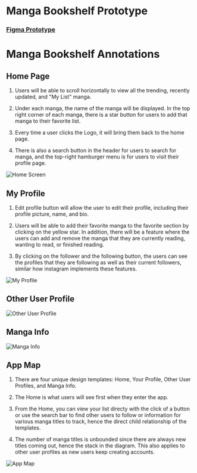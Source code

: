 # Manga Bookshelf Prototype

### [Figma Prototype](https://www.figma.com/file/sf6BmrmELP4kb1vSRtM3p7/Manga-Bookshelf?type=design&node-id=0%3A1&mode=design&t=y3SJVp8lX2H5RTUF-1)

# Manga Bookshelf Annotations

## Home Page

1. Users will be able to scroll horizontally to view all the trending, recently updated, and "My List" manga.

2. Under each manga, the name of the manga will be displayed. In the top right corner of each manga, there is a star button for users to add that manga to their favorite list.

3. Every time a user clicks the Logo, it will bring them back to the home page.

4. There is also a search button in the header for users to search for manga, and the top-right hamburger menu is for users to visit their profile page.

![Home Screen](https://github.com/agiledev-students-fall2023/4-final-project-manga-bookshelf/blob/master/ux-design/Home%20Screen%20Wireframe.png)


## My Profile 

1. Edit profile button will allow the user to edit their profile, including their profile picture, name, and bio. 

2. Users will be able to add their favorite manga to the favorite section by clicking on the yellow star. In addition, there will be a feature where the users can add and remove the manga that they are currently reading, wanting to read, or finished reading. 

3. By clicking on the follower and the following button, the users can see the profiles that they are following as well as their current followers, similar how instagram implements these features. 

![My Profile](https://github.com/agiledev-students-fall2023/4-final-project-manga-bookshelf/blob/master/ux-design/Your%20Profile%20Wireframe.png)

## Other User Profile

![Other User Profile](https://github.com/agiledev-students-fall2023/4-final-project-manga-bookshelf/blob/master/ux-design/User%20Profile%20Wireframe.png)

## Manga Info

![Manga Info](https://github.com/agiledev-students-fall2023/4-final-project-manga-bookshelf/blob/master/ux-design/Manga%20Info%20Wireframe.png)

## App Map

1. There are four unique design templates: Home, Your Profile, Other User Profiles, and Manga Info.

2. The Home is what users will see first when they enter the app. 

3. From the Home, you can view your list directy with the click of a button or use the search bar to find other users to follow or information for various manga titles to track, hence the direct child relationship of the templates. 

4. The number of manga titles is unbounded since there are always new titles coming out, hence the stack in the diagram. This also applies to other user profiles as new users keep creating accounts.

![App Map](https://github.com/agiledev-students-fall2023/4-final-project-manga-bookshelf/blob/master/ux-design/Manga%20Bookshelf%20App%20Map.png)